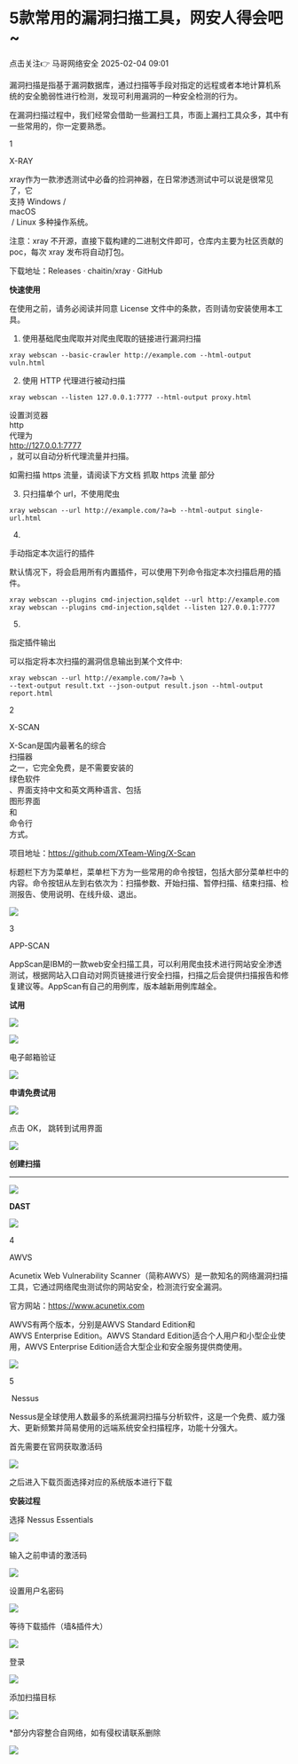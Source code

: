 #  5款常用的漏洞扫描工具，网安人得会吧~   
点击关注👉  马哥网络安全   2025-02-04 09:01  
  
漏洞扫描是指基于漏洞数据库，通过扫描等手段对指定的远程或者本地计算机系  
统的安全脆弱性进行检测，发现可利用漏洞的一种安全检测的行为。  
  
在漏洞扫描过程中，我们经常会借助一些漏扫工具，市面上漏扫工具众多，其中有一些常用的，你一定要熟悉。  
  
  
1  
  
X-RAY  
  
xray作为一款渗透测试中必备的捡洞神器，在日常渗透测试中可以说是很常见了，它  
支持 Windows /   
macOS  
 / Linux 多种操作系统。  
  
注意：xray 不开源，直接下载构建的⼆进制⽂件即可，仓库内主要为社区贡献的 poc，每次 xray 发布将⾃动打包。  
  
下载地址：Releases · chaitin/xray · GitHub  
  
**快速使用**  
  
在使⽤之前，请务必阅读并同意 License ⽂件中的条款，否则请勿安装使⽤本⼯具。  
  
1. 使⽤基础爬⾍爬取并对爬⾍爬取的链接进⾏漏洞扫描  
  
```
xray webscan --basic-crawler http://example.com --html-output vuln.html
```  
  
  
  
2. 使⽤ HTTP 代理进⾏被动扫描  
```
xray webscan --listen 127.0.0.1:7777 --html-output proxy.html
```  
  
设置浏览器  
 http   
代理为   
http://127.0.0.1:7777   
，就可以⾃动分析代理流量并扫描。  
  
如需扫描 https 流量，请阅读下⽅⽂档 抓取 https 流量 部分  
  
3. 只扫描单个 url，不使⽤爬⾍  
```
xray webscan --url http://example.com/?a=b --html-output single-url.html
```  
  
4.   
⼿动指定本次运⾏的插件  
  
默认情况下，将会启⽤所有内置插件，可以使⽤下列命令指定本次扫描启⽤的插件。  
```
xray webscan --plugins cmd-injection,sqldet --url http://example.com
xray webscan --plugins cmd-injection,sqldet --listen 127.0.0.1:7777
```  
  
5.   
指定插件输出  
  
可以指定将本次扫描的漏洞信息输出到某个⽂件中:  
```
xray webscan --url http://example.com/?a=b \
--text-output result.txt --json-output result.json --html-output report.html
```  
  
  
  
  
2  
  
X-SCAN  
  
X-Scan是国内最著名的综合  
扫描器  
之一，它完全免费，是不需要安装的  
绿色软件  
、界面支持中文和英文两种语言、包括  
图形界面  
和  
命令行  
方式。  
  
项目地址：https://github.com/XTeam-Wing/X-Scan  
  
标题栏下方为菜单栏，菜单栏下方为一些常用的命令按钮，包括大部分菜单栏中的内容。命令按钮从左到右依次为：扫描参数、开始扫描、暂停扫描、结束扫描、检测报告、使用说明、在线升级、退出。  
  
![](https://mmbiz.qpic.cn/mmbiz_png/UkV8WB2qYAnsJSwVopAXk8Jfeaia8RXzMicaaTxJCbugCCl2L0uoKrxtsbE36pV7LBIUf08pNv31M6DwUdIw51cQ/640?wx_fmt=png&from=appmsg "")  
  
  
3  
  
APP-SCAN  
  
  
AppScan是IBM的一款web安全扫描工具，可以利用爬虫技术进行网站安全渗透测试，根据网站入口自动对网页链接进行安全扫描，扫描之后会提供扫描报告和修复建议等。AppScan有自己的用例库，版本越新用例库越全。  
  
**试用**  
  
![](https://mmbiz.qpic.cn/mmbiz_png/UkV8WB2qYAnsJSwVopAXk8Jfeaia8RXzMeNObxuAZS1vQgHoib8lEicqdibviayuuvZiaMhxyic6l61QUTRxqWFEtMxDQ/640?wx_fmt=png&from=appmsg "")  
  
![](https://mmbiz.qpic.cn/mmbiz_png/UkV8WB2qYAnsJSwVopAXk8Jfeaia8RXzMXlv0CI9R25Ym4nncM4ahcLpIGUueOOsnlLME0TUxcsjBlInxSjxBOw/640?wx_fmt=png&from=appmsg "")  
  
电⼦邮箱验证  
  
![](https://mmbiz.qpic.cn/mmbiz_png/UkV8WB2qYAnsJSwVopAXk8Jfeaia8RXzMQ1Qv2Qo4DslNJibOhvia6Nbibl3Dw7D8djQPia5PzicGYgicK2GssUkibV5kQ/640?wx_fmt=png&from=appmsg "")  
  
**申请免费试用**  
  
![](https://mmbiz.qpic.cn/mmbiz_png/UkV8WB2qYAnsJSwVopAXk8Jfeaia8RXzMEthGTRiaCn8hgXJpSs1cNsreH3tT7zusW4Edt0Sc7Jrd2a6qibz4gD3g/640?wx_fmt=png&from=appmsg "")  
  
  
点击 OK， 跳转到试⽤界⾯  
  
  
![](https://mmbiz.qpic.cn/mmbiz_png/UkV8WB2qYAnsJSwVopAXk8Jfeaia8RXzM1xNheVUFJgUS8XvjFCic8Br0OGibThhuSdLm5iaLmPJ36c5RcM3shGKjA/640?wx_fmt=png&from=appmsg "")  
  
  
  
**创建扫描**  
  
****  
![](https://mmbiz.qpic.cn/mmbiz_png/UkV8WB2qYAnsJSwVopAXk8Jfeaia8RXzMEYOlF2XzfBfDNPQdgTHJ3um2PFenrMBoWKiaQKZhu1DliasEdlhAz7sw/640?wx_fmt=png&from=appmsg "")  
  
  
**DAST**  
  
  
![](https://mmbiz.qpic.cn/mmbiz_png/UkV8WB2qYAnsJSwVopAXk8Jfeaia8RXzM3R6Kxdoey9NB7gGpibKzy5bselibp5QxSl5dx5vWG2cnZI3sM3woAWVw/640?wx_fmt=png&from=appmsg "")  
  
  
  
4  
  
AWVS  
  
Acunetix Web Vulnerability Scanner（简称AWVS）是一款知名的网络漏洞扫描工具，它通过网络爬虫测试你的网站安全，检测流行安全漏洞。  
  
官方网站：https://www.acunetix.com  
  
AWVS有两个版本，分别是AWVS Standard Edition和  
AWVS Enterprise Edition。AWVS Standard Edition适合个人用户和小型企业使用，AWVS Enterprise Edition适合大型企业和安全服务提供商使用。  
  
![](https://mmbiz.qpic.cn/mmbiz_png/UkV8WB2qYAkfzeC7ib0hfy6a7qWicvfuMbBaNQQEH2HP4zVo3Hiads0HiaDmliaSq8qTZk8CvwIopItKFkNGwXBmEJg/640?wx_fmt=other&tp=webp&wxfrom=5&wx_lazy=1&wx_co=1 "")  
  
  
5  
  
 Nessus  
  
Nessus是全球使用人数最多的系统漏洞扫描与分析软件，这是一个免费、威力强大、更新频繁并简易使用的远端系统安全扫描程序，功能十分强大。  
  
首先需要在官网获取激活码  
  
![](https://mmbiz.qpic.cn/mmbiz_png/UkV8WB2qYAnsJSwVopAXk8Jfeaia8RXzM9icXOVddkDckgs4PP2KCMWby825IMoHnSRcCYvxHrDqbWibaFUibWicujQ/640?wx_fmt=png&from=appmsg "")  
  
之后进入下载页面选择对应的系统版本进行下载  
  
**安装过程**  
  
选择 Nessus Essentials  
  
![](https://mmbiz.qpic.cn/mmbiz_png/UkV8WB2qYAnsJSwVopAXk8Jfeaia8RXzMjIDibNbHYJ0mLs7tSl7wYiarF7Dxvm0C8OD9qnibd1akibibdia7U7rfickMQ/640?wx_fmt=png&from=appmsg "")  
  
输入之前申请的激活码  
  
![](https://mmbiz.qpic.cn/mmbiz_png/UkV8WB2qYAnsJSwVopAXk8Jfeaia8RXzMiaSicLSkdUu5IjwSkaTIP5TwK7kIHSb1DUmjRyWrqiabiad72Z1KWHrSwQ/640?wx_fmt=png&from=appmsg "")  
  
  
设置用户名密码  
  
  
![](https://mmbiz.qpic.cn/mmbiz_png/UkV8WB2qYAnsJSwVopAXk8Jfeaia8RXzMt51ibjcicy1RGQmb0GbOLszBb74N6Aoian4b9TRWwHRibt3cqhMg51Jz0A/640?wx_fmt=png&from=appmsg "")  
  
  
等待下载插件（墙&插件大）  
  
  
![](https://mmbiz.qpic.cn/mmbiz_png/UkV8WB2qYAnsJSwVopAXk8Jfeaia8RXzME9ofRUH6SlDZ0RO8Y7f5Tdu8u40dfaa48XB6G49G8k9ZWVab1bbkzQ/640?wx_fmt=png&from=appmsg "")  
  
  
登录  
  
  
![](https://mmbiz.qpic.cn/mmbiz_png/UkV8WB2qYAnsJSwVopAXk8Jfeaia8RXzMdb0ANJ72GNVwbvr7XTiaMibbhvfFDdLxDz8HfcPN0lpgSCnohqicGLNCA/640?wx_fmt=png&from=appmsg "")  
  
  
添加扫描目标  
  
  
![](https://mmbiz.qpic.cn/mmbiz_png/UkV8WB2qYAnsJSwVopAXk8Jfeaia8RXzM28kw3pic86hfYv9icx06eLcmJLESDaLZ1bYicwWUMmfOZzbKSH2Mic89vQ/640?wx_fmt=png&from=appmsg "")  
  
  
*部分内容整合自网络，如有侵权请联系删除  
  
  
  
  
![](https://mmbiz.qpic.cn/mmbiz_png/UkV8WB2qYAlsibPLBWFYAlDhUsnJ5qH1jMtVdyXVoticG0Gjic6nrccpBRMUEwax9ndXjltibGyTR8ycDgLWU1p5Sg/640?wx_fmt=png&from=appmsg "")  
  
  
  
  
  
  
  
  
  
  
  
